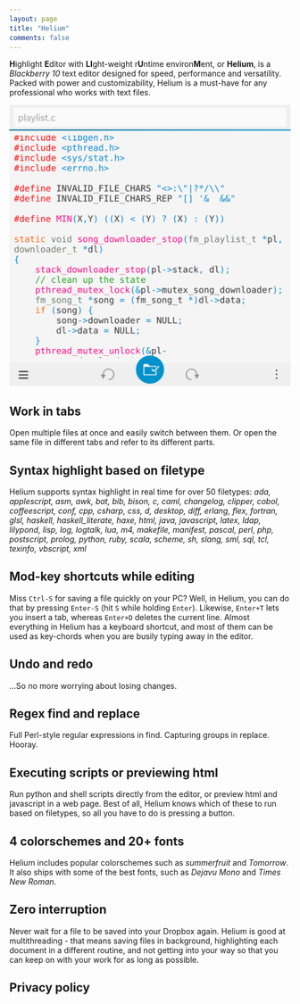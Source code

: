```yaml
---
layout: page
title: "Helium"
comments: false
---
```


**H**ighlight **E**ditor with **LI**ght-weight r**U**ntime environ**M**ent, or **Helium**, is a *Blackberry 10* text editor designed for speed, performance and versatility. Packed with power and customizability, Helium is a must-have for any professional who works with text files.

<a class='fancybox' rel='helium' href='/images/helium/1.white_theme.png' title='Summerfruit theme'><img src='/images/helium/1.white_theme.png' alt='Click to view more'/></a>
<a class='fancybox' rel='helium' href='/images/helium/2.white_theme_html.png' title='Editing html'></a>
<a class='fancybox' rel='helium' href='/images/helium/3.run_html.png' title='Previewing html'></a>
<a class='fancybox' rel='helium' href='/images/helium/4.tabs.png' title='Multi-tabbed editing'></a>
<a class='fancybox' rel='helium' href='/images/helium/5.find_and_replace.png' title='Find & replace'></a>
<a class='fancybox' rel='helium' href='/images/helium/6.keyboard_shortcuts.png' title='Keyboard shortcuts'></a>
<a class='fancybox' rel='helium' href='/images/helium/7.dark_theme.png' title='Tomorrow Night theme'></a>
<a class='fancybox' rel='helium' href='/images/helium/8.run_python.png' title='Running python'></a>

## Work in tabs

Open multiple files at once and easily switch between them. Or open the same file in different tabs and refer to its different parts.

## Syntax highlight based on filetype

Helium supports syntax highlight in real time for over 50 filetypes: *ada, applescript, asm, awk, bat, bib, bison, c, caml, changelog, clipper, cobol, coffeescript, conf, cpp, csharp, css, d, desktop, diff, erlang, flex, fortran, glsl, haskell, haskell_literate, haxe, html, java, javascript, latex, ldap, lilypond, lisp, log, logtalk, lua, m4, makefile, manifest, pascal, perl, php, postscript, prolog, python, ruby, scala, scheme, sh, slang, sml, sql, tcl, texinfo, vbscript, xml*

## Mod-key shortcuts while editing

Miss `Ctrl-S` for saving a file quickly on your PC? Well, in Helium, you can do that by pressing `Enter-S` (hit `S` while holding `Enter`). Likewise, `Enter+T` lets you insert a tab, whereas `Enter+D` deletes the current line. Almost everything in Helium has a keyboard shortcut, and most of them can be used as key-chords when you are busily typing away in the editor.

## Undo and redo

...So no more worrying about losing changes.

## Regex find and replace

Full Perl-style regular expressions in find. Capturing groups in replace. Hooray.

## Executing scripts or previewing html

Run python and shell scripts directly from the editor, or preview html and javascript in a web page. Best of all, Helium knows which of these to run based on filetypes, so all you have to do is pressing a button.

## 4 colorschemes and 20+ fonts

Helium includes popular colorschemes such as *summerfruit* and *Tomorrow*. It also ships with some of the best fonts, such as *Dejavu Mono* and *Times New Roman*.

## Zero interruption

Never wait for a file to be saved into your Dropbox again. Helium is good at multithreading - that means saving files in background, highlighting each document in a different routine, and not getting into your way so that you can keep on with your work for as long as possible.

## Privacy policy
